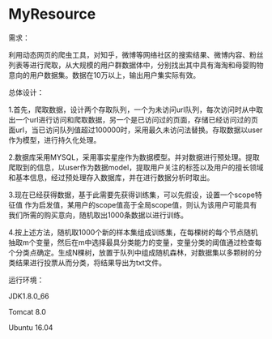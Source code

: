 # MyResource

需求：

利用动态网页的爬虫工具，对知乎，微博等网络社区的搜索结果、微博内容、粉丝列表等进行爬取，从大规模的用户群数据体中，分别找出其中具有海淘和母婴购物意向的用户数据集。数据在10万以上，输出用户集实际有效。

总体设计：

1.首先，爬取数据，设计两个存取队列，一个为未访问url队列，每次访问时从中取出一个url进行访问和爬取数据，另一个是已访问过的页面，存储已经访问过的页面url，当已访问队列值超过100000时，采用最久未访问法替换。存取数据以user作为模型，进行持久化处理。
 
2.数据库采用MYSQL，采用事实星座作为数据模型。并对数据进行预处理。提取爬取到的信息，以user作为数据model，提取用户关注的标签以及用户的擅长领域和基本信息，经过预处理存入数据库，并在进行数据分析时取出。

3.现在已经获得数据，基于此需要先获得训练集，可以先假设，设置一个scope特征值 作为启发值，某用户的scope值高于全局scope值，则认为该用户可能具有我们所需的购买意向，随机取出1000条数据以进行训练。	

4.按上述方法，随机取1000个新的样本集组成训练集，在每棵树的每个节点随机抽取m个变量，然后在m中选择最具分类能力的变量，变量分类的阈值通过检查每个分类点确定。生成N棵树，放置于队列中组成随机森林，对数据集以多颗树的分类结果进行投票从而分类，将结果导出为txt文件。

运行环境：

JDK1.8.0_66

Tomcat 8.0

Ubuntu 16.04
